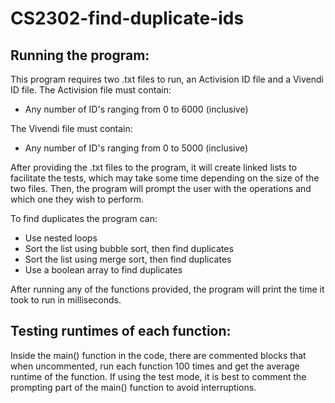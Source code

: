 # CS2302-find-duplicate-ids

## Running the program: 
This program requires two .txt files to run, an Activision ID file and a Vivendi ID file.
The Activision file must contain:
  * Any number of ID's ranging from 0 to 6000 (inclusive)
  
The Vivendi file must contain:
  * Any number of ID's ranging from 0 to 5000 (inclusive)
  
After providing the .txt files to the program, it will create linked lists to 
facilitate the tests, which may take some time depending on the size of the
two files. Then, the program will prompt the user with the operations 
and which one they wish to perform.


To find duplicates the program can:
  * Use nested loops
  * Sort the list using bubble sort, then find duplicates
  * Sort the list using merge sort, then find duplicates
  * Use a boolean array to find duplicates
  
After running any of the functions provided, the program will print the
time it took to run in milliseconds.


## Testing runtimes of each function:
Inside the main() function in the code, there are commented blocks 
that when uncommented, run each function 100 times and get the average 
runtime of the function. If using the test mode, it is best to comment 
the prompting part of the main() function to avoid interruptions.
